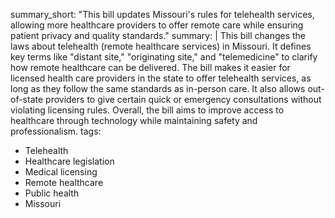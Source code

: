 summary_short: "This bill updates Missouri's rules for telehealth services, allowing more healthcare providers to offer remote care while ensuring patient privacy and quality standards."
summary: |
  This bill changes the laws about telehealth (remote healthcare services) in Missouri. It defines key terms like "distant site," "originating site," and "telemedicine" to clarify how remote healthcare can be delivered. The bill makes it easier for licensed health care providers in the state to offer telehealth services, as long as they follow the same standards as in-person care. It also allows out-of-state providers to give certain quick or emergency consultations without violating licensing rules. Overall, the bill aims to improve access to healthcare through technology while maintaining safety and professionalism.
tags:
  - Telehealth
  - Healthcare legislation
  - Medical licensing
  - Remote healthcare
  - Public health
  - Missouri

